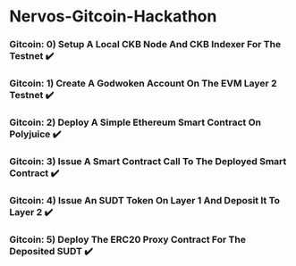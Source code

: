 # Nervos-Gitcoin-Hackathon

### Gitcoin: 0) Setup A Local CKB Node And CKB Indexer For The Testnet :heavy_check_mark:	
### Gitcoin: 1) Create A Godwoken Account On The EVM Layer 2 Testnet :heavy_check_mark:	
### Gitcoin: 2) Deploy A Simple Ethereum Smart Contract On Polyjuice :heavy_check_mark:	
### Gitcoin: 3) Issue A Smart Contract Call To The Deployed Smart Contract :heavy_check_mark:	
### Gitcoin: 4) Issue An SUDT Token On Layer 1 And Deposit It To Layer 2 :heavy_check_mark:	
### Gitcoin: 5) Deploy The ERC20 Proxy Contract For The Deposited SUDT :heavy_check_mark:	









